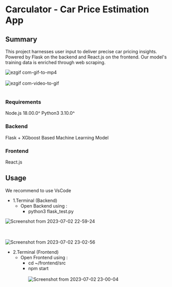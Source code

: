 # Carculator - Car Price Estimation App
## Summary
This project harnesses user input to deliver precise car pricing insights. Powered by Flask on the backend and React.js on the frontend. Our model's training data is enriched through web scraping.

![ezgif com-gif-to-mp4](https://github.com/Epilogun/GraduationProject/assets/64128266/7dd5cfbd-ec7d-47fb-accb-e91270d2c58e)
<br><br /> 
![ezgif com-video-to-gif](https://github.com/Epilogun/GraduationProject/assets/64128266/032eaa60-f077-4ab3-b803-3d8f0e3f734c)
<br><br /> 

### Requirements

Node.js 18.00.0^
Python3  3.10.0^

### Backend
Flask + XGboost Based Machine Learning Model

### Frontend
React.js

## Usage
We recommend to use VsCode
* 1.Terminal (Backend)
  * Open Backend using :
    * python3 flask_test.py
    
![Screenshot from 2023-07-02 22-59-24](https://github.com/Epilogun/GraduationProject/assets/64128266/0eb12b8a-0480-4112-92e3-374710a3f1bc)

<br><br /> 
![Screenshot from 2023-07-02 23-02-56](https://github.com/Epilogun/GraduationProject/assets/64128266/a0f248cb-19a4-4fb8-af14-b35658bad868)


* 2.Terminal (Frontend)
  * Open Frontend using :
    * cd ~/frontend/src
    * npm start
<br><br /> 
![Screenshot from 2023-07-02 23-00-04](https://github.com/Epilogun/GraduationProject/assets/64128266/983dff31-d182-46a3-90b6-58e402798d2e)
